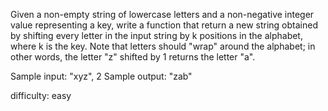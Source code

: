 Given a non-empty string of lowercase letters and a non-negative integer value representing a key, write a function that return a new string obtained by shifting every letter in the input string by k positions in the alphabet, where k is the key. Note that letters should "wrap" around the alphabet; in other words, the letter "z" shifted by 1 returns the letter "a".

Sample input: "xyz", 2
Sample output: "zab"

difficulty: easy
